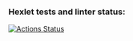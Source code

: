### Hexlet tests and linter status:
[![Actions Status](https://github.com/SaltyFingers/python-project-lvl3/workflows/hexlet-check/badge.svg)](https://github.com/SaltyFingers/python-project-lvl3/actions)